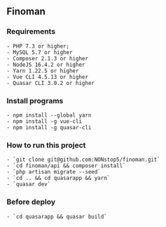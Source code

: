 ## Finoman

### Requirements

    - PHP 7.3 or higher;
    - MySQL 5.7 or higher
    - Composer 2.1.3 or higher
    - NodeJS 16.4.2 or higher
    - Yarn 1.22.5 or higher
    - Vue CLI 4.5.13 or higher
    - Quasar CLI 3.0.2 or higher

### Install programs

    - npm install --global yarn
    - npm install -g vue-cli
    - npm install -g quasar-cli

### How to run this project

    - `git clone git@github.com:NONstop5/finoman.git`
    - `cd finoman/api && composer install`
    - `php artisan migrate --seed`
    - `cd .. && cd quasarapp && yarn`
    - `quasar dev`
  
### Before deploy

    - `cd quasarapp && quasar build`
